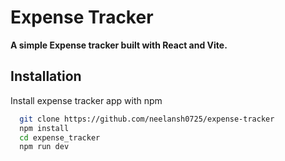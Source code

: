 
# Expense Tracker

**A simple Expense tracker built with React and Vite.**


## Installation

Install expense tracker app with npm


```bash
  git clone https://github.com/neelansh0725/expense-tracker
  npm install
  cd expense_tracker
  npm run dev
```
    
